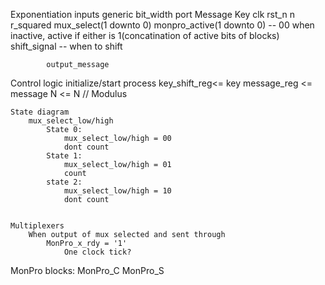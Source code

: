 
Exponentiation 
	inputs
		generic
			bit_width
		port
			Message
			Key
			clk
			rst_n
			n
			r_squared
			mux_select(1 downto 0)
			monpro_active(1 downto 0) -- 00 when inactive, active if either is 1(concatination of active bits of blocks)
			shift_signal -- when to shift 

			output_message






Control logic
	initialize/start process
		key_shift_reg<= key
		message_reg  <= message
		N			 <= N  // Modulus

	State diagram
		mux_select_low/high
			State 0:
				mux_select_low/high = 00
				dont count
			State 1:
				mux_select_low/high = 01
				count
			state 2:
				mux_select_low/high = 10
				dont count


	Multiplexers
		When output of mux selected and sent through
			MonPro_x_rdy = '1'
				One clock tick?


MonPro blocks:
	MonPro_C
	MonPro_S